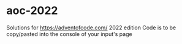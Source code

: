 # aoc-2022

Solutions for https://adventofcode.com/ 2022 edition
Code is to be copy/pasted into the console of your input's page